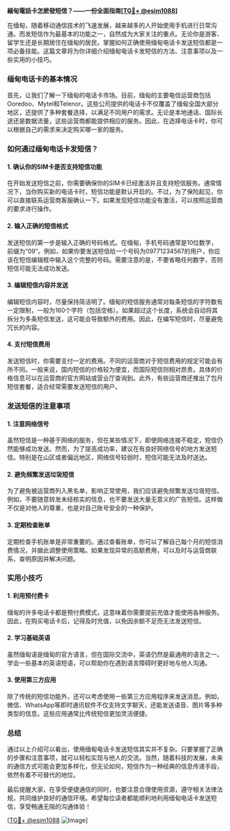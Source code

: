 **緬甸電話卡怎麽發短信？——一份全面指南[[TG💪+ @esim1088](https://t.me/s/esim1088)]**

在缅甸，随着移动通信技术的飞速发展，越来越多的人开始使用手机进行日常沟通。而发短信作为最基本的功能之一，自然成为大家关注的重点。无论你是游客、留学生还是长期居住在缅甸的居民，掌握如何正确使用缅甸电话卡发送短信都是一项必备技能。这篇文章将为你详细介绍缅甸电话卡发短信的方法、注意事项以及一些实用的小技巧。

### 缅甸电话卡的基本情况

首先，让我们了解一下缅甸的电话卡市场。目前，缅甸的主要电信运营商包括Ooredoo、Mytel和Telenor。这些公司提供的电话卡不仅覆盖了缅甸全国大部分地区，还提供了多种套餐选择，以满足不同用户的需求。无论是本地通话、国际长途还是数据流量，这些运营商都能提供相应的服务。因此，在选择电话卡时，你可以根据自己的需求来决定购买哪一家的服务。

### 如何通过缅甸电话卡发短信？

#### 1. 确认你的SIM卡是否支持短信功能

在开始发送短信之前，你需要确保你的SIM卡已经激活并且支持短信服务。通常情况下，当你购买新的电话卡时，短信功能是默认开启的。不过，为了保险起见，你可以直接联系运营商客服确认一下。如果发现短信功能没有激活，可以按照运营商的要求进行操作。

#### 2. 输入正确的短信格式

发送短信的第一步是输入正确的号码格式。在缅甸，手机号码通常是10位数字，前缀为“09”。例如，如果你要发送短信给一个号码为09771234567的用户，你应该在短信编辑框中输入这个完整的号码。需要注意的是，不要省略任何数字，否则短信可能无法成功发送。

#### 3. 编辑短信内容并发送

编辑短信内容时，尽量保持简洁明了。缅甸的短信服务通常对每条短信的字符数有一定限制，一般为160个字符（包括空格）。如果超过这个长度，系统会自动将其拆分为多条短信发送，这可能会导致额外的费用。因此，在编写短信时，尽量避免冗长的内容。

#### 4. 支付短信费用

发送短信时，你需要支付一定的费用。不同的运营商对于短信费用的规定可能会有所不同。一般来说，国内短信的价格较为便宜，而国际短信则相对昂贵。具体的价格信息可以在运营商的官方网站或营业厅查询到。此外，有些运营商还推出了包月短信套餐，适合经常需要发送短信的用户。

### 发送短信的注意事项

#### 1. 注意网络信号

虽然短信是一种基于网络的服务，但在某些情况下，即使网络连接不稳定，短信仍然能够成功发送。然而，为了提高成功率，建议在有良好网络信号的地方发送短信。特别是在山区或者偏远地区，网络信号较弱时，短信可能无法及时送达。

#### 2. 避免频繁发送垃圾短信

为了避免被运营商列入黑名单，影响正常使用，我们应该避免频繁发送垃圾短信。例如，不要随意转发未经核实的信息，也不要发送大量无意义的广告短信。这样做不仅是对他人的尊重，也是对自己账号安全的一种保护。

#### 3. 定期检查账单

定期检查手机账单是非常重要的。通过查看账单，你可以了解自己每个月的短信消费情况，并据此调整使用策略。如果发现异常的高额费用，可以及时与运营商联系，查明原因并解决问题。

### 实用小技巧

#### 1. 利用预付费卡

缅甸的许多电话卡都是预付费模式，这意味着你需要提前充值才能使用各种服务。因此，在购买电话卡后，记得及时充值，以免因余额不足而无法发送短信。

#### 2. 学习基础英语

虽然缅甸语是缅甸的官方语言，但在国际交流中，英语仍然是最通用的语言之一。学会一些基本的英语短语，可以帮助你在遇到语言障碍时更好地与他人沟通。

#### 3. 使用第三方应用

除了传统的短信功能外，还可以考虑使用一些第三方应用程序来发送消息。例如，微信、WhatsApp等即时通讯软件不仅支持文字聊天，还能发送语音、图片等多种类型的信息。这些应用通常比传统短信更加灵活便捷。

### 总结

通过以上介绍可以看出，使用缅甸电话卡发送短信其实并不复杂。只要掌握了正确的步骤和注意事项，就可以轻松实现与他人的交流。当然，随着科技的发展，未来的通信方式可能会更加多样化，但无论如何，短信作为一种经典的信息传递手段，依然有着不可替代的地位。

最后提醒大家，在享受便捷通信的同时，也要注意合理使用资源，遵守相关法律法规，共同维护良好的通信环境。希望每位读者都能顺利地利用缅甸电话卡发送短信，享受畅通无阻的沟通体验！

[[TG💪+ @esim1088](https://t.me/s/esim1088) ![Image](https://i.postimg.cc/4NQfJmqS/Snipaste-2025-05-13-00-14-12.png)]